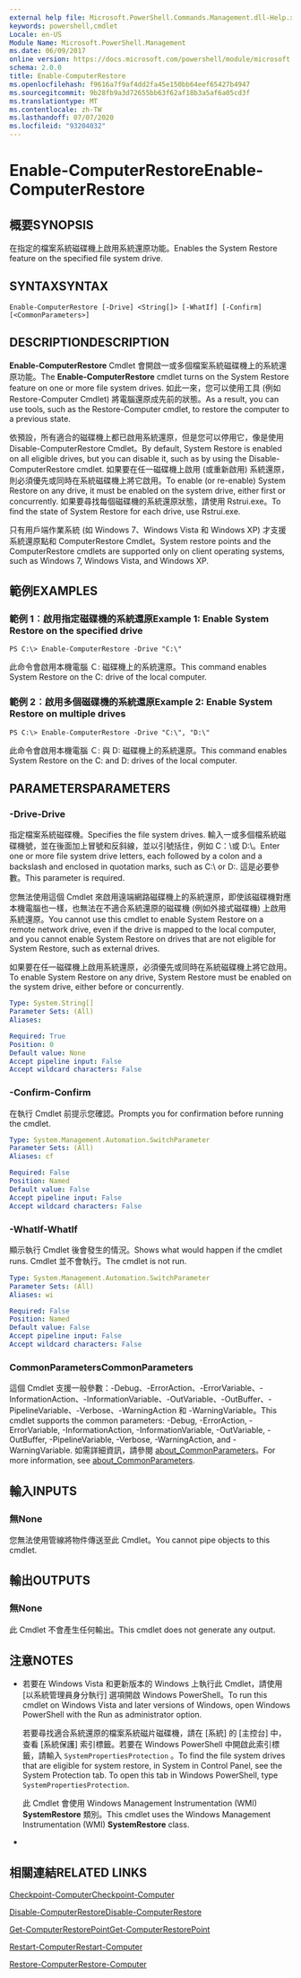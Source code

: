 ```yaml
---
external help file: Microsoft.PowerShell.Commands.Management.dll-Help.xml
keywords: powershell,cmdlet
Locale: en-US
Module Name: Microsoft.PowerShell.Management
ms.date: 06/09/2017
online version: https://docs.microsoft.com/powershell/module/microsoft.powershell.management/enable-computerrestore?view=powershell-5.1&WT.mc_id=ps-gethelp
schema: 2.0.0
title: Enable-ComputerRestore
ms.openlocfilehash: f9616a7f9af4dd2fa45e150bb64eef65427b4947
ms.sourcegitcommit: 9b28fb9a3d72655bb63f62af18b3a5af6a05cd3f
ms.translationtype: MT
ms.contentlocale: zh-TW
ms.lasthandoff: 07/07/2020
ms.locfileid: "93204032"
---
```

# <span data-ttu-id="a8c13-103">Enable-ComputerRestore</span><span class="sxs-lookup"><span data-stu-id="a8c13-103">Enable-ComputerRestore</span></span>

## <span data-ttu-id="a8c13-104">概要</span><span class="sxs-lookup"><span data-stu-id="a8c13-104">SYNOPSIS</span></span>
<span data-ttu-id="a8c13-105">在指定的檔案系統磁碟機上啟用系統還原功能。</span><span class="sxs-lookup"><span data-stu-id="a8c13-105">Enables the System Restore feature on the specified file system drive.</span></span>

## <span data-ttu-id="a8c13-106">SYNTAX</span><span class="sxs-lookup"><span data-stu-id="a8c13-106">SYNTAX</span></span>

```
Enable-ComputerRestore [-Drive] <String[]> [-WhatIf] [-Confirm] [<CommonParameters>]
```

## <span data-ttu-id="a8c13-107">DESCRIPTION</span><span class="sxs-lookup"><span data-stu-id="a8c13-107">DESCRIPTION</span></span>
<span data-ttu-id="a8c13-108">**Enable-ComputerRestore** Cmdlet 會開啟一或多個檔案系統磁碟機上的系統還原功能。</span><span class="sxs-lookup"><span data-stu-id="a8c13-108">The **Enable-ComputerRestore** cmdlet turns on the System Restore feature on one or more file system drives.</span></span>
<span data-ttu-id="a8c13-109">如此一來，您可以使用工具 (例如 Restore-Computer Cmdlet) 將電腦還原成先前的狀態。</span><span class="sxs-lookup"><span data-stu-id="a8c13-109">As a result, you can use tools, such as the Restore-Computer cmdlet, to restore the computer to a previous state.</span></span>

<span data-ttu-id="a8c13-110">依預設，所有適合的磁碟機上都已啟用系統還原，但是您可以停用它，像是使用 Disable-ComputerRestore Cmdlet。</span><span class="sxs-lookup"><span data-stu-id="a8c13-110">By default, System Restore is enabled on all eligible drives, but you can disable it, such as by using the Disable-ComputerRestore cmdlet.</span></span>
<span data-ttu-id="a8c13-111">如果要在任一磁碟機上啟用 (或重新啟用) 系統還原，則必須優先或同時在系統磁碟機上將它啟用。</span><span class="sxs-lookup"><span data-stu-id="a8c13-111">To enable (or re-enable) System Restore on any drive, it must be enabled on the system drive, either first or concurrently.</span></span>
<span data-ttu-id="a8c13-112">如果要尋找每個磁碟機的系統還原狀態，請使用 Rstrui.exe。</span><span class="sxs-lookup"><span data-stu-id="a8c13-112">To find the state of System Restore for each drive, use Rstrui.exe.</span></span>

<span data-ttu-id="a8c13-113">只有用戶端作業系統 (如 Windows 7、Windows Vista 和 Windows XP) 才支援系統還原點和 ComputerRestore Cmdlet。</span><span class="sxs-lookup"><span data-stu-id="a8c13-113">System restore points and the ComputerRestore cmdlets are supported only on client operating systems, such as Windows 7, Windows Vista, and Windows XP.</span></span>

## <span data-ttu-id="a8c13-114">範例</span><span class="sxs-lookup"><span data-stu-id="a8c13-114">EXAMPLES</span></span>

### <span data-ttu-id="a8c13-115">範例 1︰啟用指定磁碟機的系統還原</span><span class="sxs-lookup"><span data-stu-id="a8c13-115">Example 1: Enable System Restore on the specified drive</span></span>

```
PS C:\> Enable-ComputerRestore -Drive "C:\"
```

<span data-ttu-id="a8c13-116">此命令會啟用本機電腦 Ｃ: 磁碟機上的系統還原。</span><span class="sxs-lookup"><span data-stu-id="a8c13-116">This command enables System Restore on the C: drive of the local computer.</span></span>

### <span data-ttu-id="a8c13-117">範例 2︰啟用多個磁碟機的系統還原</span><span class="sxs-lookup"><span data-stu-id="a8c13-117">Example 2: Enable System Restore on multiple drives</span></span>

```
PS C:\> Enable-ComputerRestore -Drive "C:\", "D:\"
```

<span data-ttu-id="a8c13-118">此命令會啟用本機電腦 Ｃ: 與 D: 磁碟機上的系統還原。</span><span class="sxs-lookup"><span data-stu-id="a8c13-118">This command enables System Restore on the C: and D: drives of the local computer.</span></span>

## <span data-ttu-id="a8c13-119">PARAMETERS</span><span class="sxs-lookup"><span data-stu-id="a8c13-119">PARAMETERS</span></span>

### <span data-ttu-id="a8c13-120">-Drive</span><span class="sxs-lookup"><span data-stu-id="a8c13-120">-Drive</span></span>
<span data-ttu-id="a8c13-121">指定檔案系統磁碟機。</span><span class="sxs-lookup"><span data-stu-id="a8c13-121">Specifies the file system drives.</span></span>
<span data-ttu-id="a8c13-122">輸入一或多個檔系統磁碟機號，並在後面加上冒號和反斜線，並以引號括住，例如 C：\或 D:\。</span><span class="sxs-lookup"><span data-stu-id="a8c13-122">Enter one or more file system drive letters, each followed by a colon and a backslash and enclosed in quotation marks, such as C:\ or D:\.</span></span>
<span data-ttu-id="a8c13-123">這是必要參數。</span><span class="sxs-lookup"><span data-stu-id="a8c13-123">This parameter is required.</span></span>

<span data-ttu-id="a8c13-124">您無法使用這個 Cmdlet 來啟用遠端網路磁碟機上的系統還原，即使該磁碟機對應本機電腦也一樣，也無法在不適合系統還原的磁碟機 (例如外接式磁碟機) 上啟用系統還原。</span><span class="sxs-lookup"><span data-stu-id="a8c13-124">You cannot use this cmdlet to enable System Restore on a remote network drive, even if the drive is mapped to the local computer, and you cannot enable System Restore on drives that are not eligible for System Restore, such as external drives.</span></span>

<span data-ttu-id="a8c13-125">如果要在任一磁碟機上啟用系統還原，必須優先或同時在系統磁碟機上將它啟用。</span><span class="sxs-lookup"><span data-stu-id="a8c13-125">To enable System Restore on any drive, System Restore must be enabled on the system drive, either before or concurrently.</span></span>

```yaml
Type: System.String[]
Parameter Sets: (All)
Aliases:

Required: True
Position: 0
Default value: None
Accept pipeline input: False
Accept wildcard characters: False
```

### <span data-ttu-id="a8c13-126">-Confirm</span><span class="sxs-lookup"><span data-stu-id="a8c13-126">-Confirm</span></span>
<span data-ttu-id="a8c13-127">在執行 Cmdlet 前提示您確認。</span><span class="sxs-lookup"><span data-stu-id="a8c13-127">Prompts you for confirmation before running the cmdlet.</span></span>

```yaml
Type: System.Management.Automation.SwitchParameter
Parameter Sets: (All)
Aliases: cf

Required: False
Position: Named
Default value: False
Accept pipeline input: False
Accept wildcard characters: False
```

### <span data-ttu-id="a8c13-128">-WhatIf</span><span class="sxs-lookup"><span data-stu-id="a8c13-128">-WhatIf</span></span>
<span data-ttu-id="a8c13-129">顯示執行 Cmdlet 後會發生的情況。</span><span class="sxs-lookup"><span data-stu-id="a8c13-129">Shows what would happen if the cmdlet runs.</span></span>
<span data-ttu-id="a8c13-130">Cmdlet 並不會執行。</span><span class="sxs-lookup"><span data-stu-id="a8c13-130">The cmdlet is not run.</span></span>

```yaml
Type: System.Management.Automation.SwitchParameter
Parameter Sets: (All)
Aliases: wi

Required: False
Position: Named
Default value: False
Accept pipeline input: False
Accept wildcard characters: False
```

### <span data-ttu-id="a8c13-131">CommonParameters</span><span class="sxs-lookup"><span data-stu-id="a8c13-131">CommonParameters</span></span>
<span data-ttu-id="a8c13-132">這個 Cmdlet 支援一般參數：-Debug、-ErrorAction、-ErrorVariable、-InformationAction、-InformationVariable、-OutVariable、-OutBuffer、-PipelineVariable、-Verbose、-WarningAction 和 -WarningVariable。</span><span class="sxs-lookup"><span data-stu-id="a8c13-132">This cmdlet supports the common parameters: -Debug, -ErrorAction, -ErrorVariable, -InformationAction, -InformationVariable, -OutVariable, -OutBuffer, -PipelineVariable, -Verbose, -WarningAction, and -WarningVariable.</span></span> <span data-ttu-id="a8c13-133">如需詳細資訊，請參閱 [about_CommonParameters](https://go.microsoft.com/fwlink/?LinkID=113216)。</span><span class="sxs-lookup"><span data-stu-id="a8c13-133">For more information, see [about_CommonParameters](https://go.microsoft.com/fwlink/?LinkID=113216).</span></span>

## <span data-ttu-id="a8c13-134">輸入</span><span class="sxs-lookup"><span data-stu-id="a8c13-134">INPUTS</span></span>

### <span data-ttu-id="a8c13-135">無</span><span class="sxs-lookup"><span data-stu-id="a8c13-135">None</span></span>
<span data-ttu-id="a8c13-136">您無法使用管線將物件傳送至此 Cmdlet。</span><span class="sxs-lookup"><span data-stu-id="a8c13-136">You cannot pipe objects to this cmdlet.</span></span>

## <span data-ttu-id="a8c13-137">輸出</span><span class="sxs-lookup"><span data-stu-id="a8c13-137">OUTPUTS</span></span>

### <span data-ttu-id="a8c13-138">無</span><span class="sxs-lookup"><span data-stu-id="a8c13-138">None</span></span>
<span data-ttu-id="a8c13-139">此 Cmdlet 不會產生任何輸出。</span><span class="sxs-lookup"><span data-stu-id="a8c13-139">This cmdlet does not generate any output.</span></span>

## <span data-ttu-id="a8c13-140">注意</span><span class="sxs-lookup"><span data-stu-id="a8c13-140">NOTES</span></span>

* <span data-ttu-id="a8c13-141">若要在 Windows Vista 和更新版本的 Windows 上執行此 Cmdlet，請使用 [以系統管理員身分執行] 選項開啟 Windows PowerShell。</span><span class="sxs-lookup"><span data-stu-id="a8c13-141">To run this cmdlet on Windows Vista and later versions of Windows, open Windows PowerShell with the Run as administrator option.</span></span>

  <span data-ttu-id="a8c13-142">若要尋找適合系統還原的檔案系統磁片磁碟機，請在 [系統] 的 [主控台] 中，查看 [系統保護] 索引標籤。若要在 Windows PowerShell 中開啟此索引標籤，請輸入 `SystemPropertiesProtection` 。</span><span class="sxs-lookup"><span data-stu-id="a8c13-142">To find the file system drives that are eligible for system restore, in System in Control Panel, see the System Protection tab. To open this tab in Windows PowerShell, type `SystemPropertiesProtection`.</span></span>

  <span data-ttu-id="a8c13-143">此 Cmdlet 會使用 Windows Management Instrumentation (WMI) **SystemRestore** 類別。</span><span class="sxs-lookup"><span data-stu-id="a8c13-143">This cmdlet uses the Windows Management Instrumentation (WMI) **SystemRestore** class.</span></span>

*

## <span data-ttu-id="a8c13-144">相關連結</span><span class="sxs-lookup"><span data-stu-id="a8c13-144">RELATED LINKS</span></span>

[<span data-ttu-id="a8c13-145">Checkpoint-Computer</span><span class="sxs-lookup"><span data-stu-id="a8c13-145">Checkpoint-Computer</span></span>](Checkpoint-Computer.md)

[<span data-ttu-id="a8c13-146">Disable-ComputerRestore</span><span class="sxs-lookup"><span data-stu-id="a8c13-146">Disable-ComputerRestore</span></span>](Disable-ComputerRestore.md)

[<span data-ttu-id="a8c13-147">Get-ComputerRestorePoint</span><span class="sxs-lookup"><span data-stu-id="a8c13-147">Get-ComputerRestorePoint</span></span>](Get-ComputerRestorePoint.md)

[<span data-ttu-id="a8c13-148">Restart-Computer</span><span class="sxs-lookup"><span data-stu-id="a8c13-148">Restart-Computer</span></span>](Restart-Computer.md)

[<span data-ttu-id="a8c13-149">Restore-Computer</span><span class="sxs-lookup"><span data-stu-id="a8c13-149">Restore-Computer</span></span>](Restore-Computer.md)
